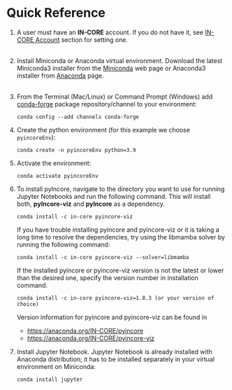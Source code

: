 # Quick Reference


1. A user must have an **IN-CORE** account. If you do not have it, see [IN-CORE Account](../account.md) section for setting one.
    <br />
    <br />
2. Install Miniconda or Anaconda virtual environment. Download the latest Miniconda3 installer from 
    the [Miniconda](https://docs.conda.io/en/latest/miniconda.html) web page or Anaconda3 installer from [Anaconda](https://www.anaconda.com/distribution/) page. 
    <br />
    <br />
3. From the Terminal (Mac/Linux) or Command Prompt (Windows) add [conda-forge](https://conda-forge.org/) package repository/channel to your environment:
    ```
    conda config --add channels conda-forge
    ```
   
4. Create the python environment (for this example we choose `pyincoreEnv`):
    ```
    conda create -n pyincoreEnv python=3.9
    ```
   
5. Activate the environment:
    ```
    conda activate pyincoreEnv
    ``` 
   
6. To install pyIncore, navigate to the directory you want to use for running Jupyter Notebooks and run the following command. This will install both, **pyIncore-viz** and **pyIncore** as a dependency.
    ```
    conda install -c in-core pyincore-viz
    ```

   If you have trouble installing pyincore and pyincore-viz or it is taking a long time to resolve the dependencies,
   try using the libmamba solver by running the following command:

    ```
    conda install -c in-core pyincore-viz --solver=libmamba
    ```

   If the installed pyincore or pyincore-viz version is not the latest or lower than the desired one, specify the version number in installation command.
    ```
    conda install -c in-core pyincore-viz=1.8.3 (or your version of choice)
    ```
   Version information for pyincore and pyincore-viz can be found in
    - https://anaconda.org/IN-CORE/pyincore
    - https://anaconda.org/IN-CORE/pyincore-viz
    
   
7. Install Jupyter Notebook. Jupyter Notebook is already installed with Anaconda distribution; it has to be installed separately in your virtual environment on Miniconda:
    ```
    conda install jupyter
    ```

